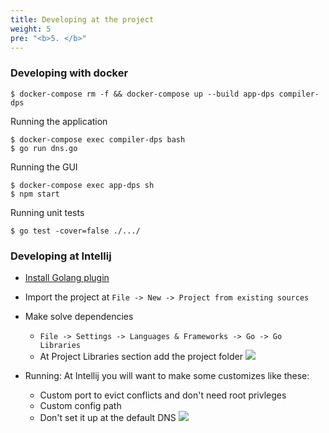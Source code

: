 ```yaml
---
title: Developing at the project
weight: 5
pre: "<b>5. </b>"
---
```


### Developing with docker

	$ docker-compose rm -f && docker-compose up --build app-dps compiler-dps

Running the application 

```
$ docker-compose exec compiler-dps bash
$ go run dns.go
```

Running the GUI

```
$ docker-compose exec app-dps sh
$ npm start
```

Running unit tests

	$ go test -cover=false ./.../

### Developing at Intellij 
* [Install Golang plugin](https://github.com/go-lang-plugin-org)
* Import the project at `File -> New -> Project from existing sources`
* Make solve dependencies 
    * `File -> Settings -> Languages & Frameworks -> Go -> Go Libraries`
    * At Project Libraries section add the project folder
![](http://pix.toile-libre.org/upload/original/1499630100.png)


* Running: At Intellij you will want to make some customizes like these:
    * Custom port to evict conflicts and don't need root privleges
    * Custom config path
    * Don't set it up at the default DNS
![](http://i.imgur.com/gCUCndC.jpg)
